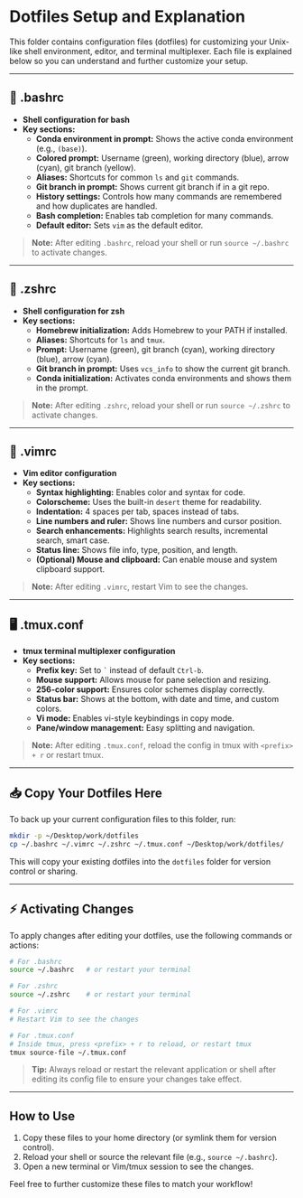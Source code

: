 # Dotfiles Setup and Explanation

This folder contains configuration files (dotfiles) for customizing your Unix-like shell environment, editor, and terminal multiplexer. Each file is explained below so you can understand and further customize your setup.

---

## 🐚 .bashrc

- **Shell configuration for bash**
- **Key sections:**
  - **Conda environment in prompt:** Shows the active conda environment (e.g., `(base)`).
  - **Colored prompt:** Username (green), working directory (blue), arrow (cyan), git branch (yellow).
  - **Aliases:** Shortcuts for common `ls` and `git` commands.
  - **Git branch in prompt:** Shows current git branch if in a git repo.
  - **History settings:** Controls how many commands are remembered and how duplicates are handled.
  - **Bash completion:** Enables tab completion for many commands.
  - **Default editor:** Sets `vim` as the default editor.

> **Note:** After editing `.bashrc`, reload your shell or run `source ~/.bashrc` to activate changes.

---

## 🐚 .zshrc

- **Shell configuration for zsh**
- **Key sections:**
  - **Homebrew initialization:** Adds Homebrew to your PATH if installed.
  - **Aliases:** Shortcuts for `ls` and `tmux`.
  - **Prompt:** Username (green), git branch (cyan), working directory (blue), arrow (cyan).
  - **Git branch in prompt:** Uses `vcs_info` to show the current git branch.
  - **Conda initialization:** Activates conda environments and shows them in the prompt.

> **Note:** After editing `.zshrc`, reload your shell or run `source ~/.zshrc` to activate changes.

---

## 📝 .vimrc

- **Vim editor configuration**
- **Key sections:**
  - **Syntax highlighting:** Enables color and syntax for code.
  - **Colorscheme:** Uses the built-in `desert` theme for readability.
  - **Indentation:** 4 spaces per tab, spaces instead of tabs.
  - **Line numbers and ruler:** Shows line numbers and cursor position.
  - **Search enhancements:** Highlights search results, incremental search, smart case.
  - **Status line:** Shows file info, type, position, and length.
  - **(Optional) Mouse and clipboard:** Can enable mouse and system clipboard support.

> **Note:** After editing `.vimrc`, restart Vim to see the changes.

---

## 🖥️ .tmux.conf

- **tmux terminal multiplexer configuration**
- **Key sections:**
  - **Prefix key:** Set to `` ` `` instead of default `Ctrl-b`.
  - **Mouse support:** Allows mouse for pane selection and resizing.
  - **256-color support:** Ensures color schemes display correctly.
  - **Status bar:** Shows at the bottom, with date and time, and custom colors.
  - **Vi mode:** Enables vi-style keybindings in copy mode.
  - **Pane/window management:** Easy splitting and navigation.

> **Note:** After editing `.tmux.conf`, reload the config in tmux with `<prefix> + r` or restart tmux.

---

## 📥 Copy Your Dotfiles Here

To back up your current configuration files to this folder, run:

```bash
mkdir -p ~/Desktop/work/dotfiles
cp ~/.bashrc ~/.vimrc ~/.zshrc ~/.tmux.conf ~/Desktop/work/dotfiles/
```

This will copy your existing dotfiles into the `dotfiles` folder for version control or sharing.

---

## ⚡ Activating Changes

To apply changes after editing your dotfiles, use the following commands or actions:

```sh
# For .bashrc
source ~/.bashrc   # or restart your terminal

# For .zshrc
source ~/.zshrc    # or restart your terminal

# For .vimrc
# Restart Vim to see the changes

# For .tmux.conf
# Inside tmux, press <prefix> + r to reload, or restart tmux
tmux source-file ~/.tmux.conf
```

> **Tip:** Always reload or restart the relevant application or shell after editing its config file to ensure your changes take effect.


---

## How to Use

1. Copy these files to your home directory (or symlink them for version control).
2. Reload your shell or source the relevant file (e.g., `source ~/.bashrc`).
3. Open a new terminal or Vim/tmux session to see the changes.

Feel free to further customize these files to match your workflow!

